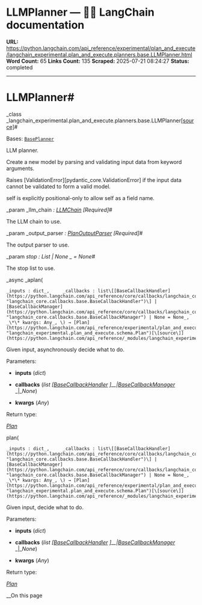 # LLMPlanner — 🦜🔗 LangChain  documentation

**URL:** https://python.langchain.com/api_reference/experimental/plan_and_execute/langchain_experimental.plan_and_execute.planners.base.LLMPlanner.html
**Word Count:** 65
**Links Count:** 135
**Scraped:** 2025-07-21 08:24:27
**Status:** completed

---

# LLMPlanner\#

_class _langchain\_experimental.plan\_and\_execute.planners.base.LLMPlanner[\[source\]](https://python.langchain.com/api_reference/_modules/langchain_experimental/plan_and_execute/planners/base.html#LLMPlanner)\#     

Bases: [`BasePlanner`](https://python.langchain.com/api_reference/experimental/plan_and_execute/langchain_experimental.plan_and_execute.planners.base.BasePlanner.html#langchain_experimental.plan_and_execute.planners.base.BasePlanner "langchain_experimental.plan_and_execute.planners.base.BasePlanner")

LLM planner.

Create a new model by parsing and validating input data from keyword arguments.

Raises \[ValidationError\]\[pydantic\_core.ValidationError\] if the input data cannot be validated to form a valid model.

self is explicitly positional-only to allow self as a field name.

_param _llm\_chain _: [LLMChain](https://python.langchain.com/api_reference/langchain/chains/langchain.chains.llm.LLMChain.html#langchain.chains.llm.LLMChain "langchain.chains.llm.LLMChain")_ _\[Required\]_\#     

The LLM chain to use.

_param _output\_parser _: [PlanOutputParser](https://python.langchain.com/api_reference/experimental/plan_and_execute/langchain_experimental.plan_and_execute.schema.PlanOutputParser.html#langchain_experimental.plan_and_execute.schema.PlanOutputParser "langchain_experimental.plan_and_execute.schema.PlanOutputParser")_ _\[Required\]_\#     

The output parser to use.

_param _stop _: List | None_ _ = None_\#     

The stop list to use.

_async _aplan\(

    _inputs : dict_,     _callbacks : list\[[BaseCallbackHandler](https://python.langchain.com/api_reference/core/callbacks/langchain_core.callbacks.base.BaseCallbackHandler.html#langchain_core.callbacks.base.BaseCallbackHandler "langchain_core.callbacks.base.BaseCallbackHandler")\] | [BaseCallbackManager](https://python.langchain.com/api_reference/core/callbacks/langchain_core.callbacks.base.BaseCallbackManager.html#langchain_core.callbacks.base.BaseCallbackManager "langchain_core.callbacks.base.BaseCallbackManager") | None = None_,     _\*\* kwargs: Any_, \) → [Plan](https://python.langchain.com/api_reference/experimental/plan_and_execute/langchain_experimental.plan_and_execute.schema.Plan.html#langchain_experimental.plan_and_execute.schema.Plan "langchain_experimental.plan_and_execute.schema.Plan")[\[source\]](https://python.langchain.com/api_reference/_modules/langchain_experimental/plan_and_execute/planners/base.html#LLMPlanner.aplan)\#     

Given input, asynchronously decide what to do.

Parameters:     

  * **inputs** \(_dict_\)

  * **callbacks** \(_list_ _\[_[_BaseCallbackHandler_](https://python.langchain.com/api_reference/core/callbacks/langchain_core.callbacks.base.BaseCallbackHandler.html#langchain_core.callbacks.base.BaseCallbackHandler "langchain_core.callbacks.base.BaseCallbackHandler") _\]__|_[_BaseCallbackManager_](https://python.langchain.com/api_reference/core/callbacks/langchain_core.callbacks.base.BaseCallbackManager.html#langchain_core.callbacks.base.BaseCallbackManager "langchain_core.callbacks.base.BaseCallbackManager") _|__None_\)

  * **kwargs** \(_Any_\)

Return type:     

[_Plan_](https://python.langchain.com/api_reference/experimental/plan_and_execute/langchain_experimental.plan_and_execute.schema.Plan.html#langchain_experimental.plan_and_execute.schema.Plan "langchain_experimental.plan_and_execute.schema.Plan")

plan\(

    _inputs : dict_,     _callbacks : list\[[BaseCallbackHandler](https://python.langchain.com/api_reference/core/callbacks/langchain_core.callbacks.base.BaseCallbackHandler.html#langchain_core.callbacks.base.BaseCallbackHandler "langchain_core.callbacks.base.BaseCallbackHandler")\] | [BaseCallbackManager](https://python.langchain.com/api_reference/core/callbacks/langchain_core.callbacks.base.BaseCallbackManager.html#langchain_core.callbacks.base.BaseCallbackManager "langchain_core.callbacks.base.BaseCallbackManager") | None = None_,     _\*\* kwargs: Any_, \) → [Plan](https://python.langchain.com/api_reference/experimental/plan_and_execute/langchain_experimental.plan_and_execute.schema.Plan.html#langchain_experimental.plan_and_execute.schema.Plan "langchain_experimental.plan_and_execute.schema.Plan")[\[source\]](https://python.langchain.com/api_reference/_modules/langchain_experimental/plan_and_execute/planners/base.html#LLMPlanner.plan)\#     

Given input, decide what to do.

Parameters:     

  * **inputs** \(_dict_\)

  * **callbacks** \(_list_ _\[_[_BaseCallbackHandler_](https://python.langchain.com/api_reference/core/callbacks/langchain_core.callbacks.base.BaseCallbackHandler.html#langchain_core.callbacks.base.BaseCallbackHandler "langchain_core.callbacks.base.BaseCallbackHandler") _\]__|_[_BaseCallbackManager_](https://python.langchain.com/api_reference/core/callbacks/langchain_core.callbacks.base.BaseCallbackManager.html#langchain_core.callbacks.base.BaseCallbackManager "langchain_core.callbacks.base.BaseCallbackManager") _|__None_\)

  * **kwargs** \(_Any_\)

Return type:     

[_Plan_](https://python.langchain.com/api_reference/experimental/plan_and_execute/langchain_experimental.plan_and_execute.schema.Plan.html#langchain_experimental.plan_and_execute.schema.Plan "langchain_experimental.plan_and_execute.schema.Plan")

__On this page